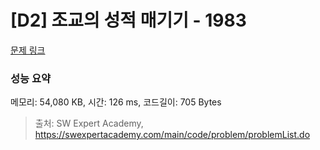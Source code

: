 # [D2] 조교의 성적 매기기 - 1983 

[문제 링크](https://swexpertacademy.com/main/code/problem/problemDetail.do?contestProbId=AV5PwGK6AcIDFAUq) 

### 성능 요약

메모리: 54,080 KB, 시간: 126 ms, 코드길이: 705 Bytes



> 출처: SW Expert Academy, https://swexpertacademy.com/main/code/problem/problemList.do